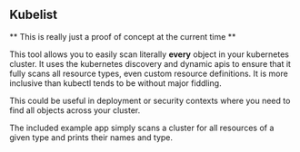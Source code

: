 ## Kubelist

** This is really just a proof of concept at the current time **

This tool allows you to easily scan literally **every** object in your kubernetes cluster. It uses the kubernetes discovery and dynamic apis to ensure that
it fully scans all resource types, even custom resource definitions. It is more inclusive than kubectl tends to be without major fiddling.

This could be useful in deployment or security contexts where you need to find all objects across your cluster.

The included example app simply scans a cluster for all resources of a given type and prints their names and type.